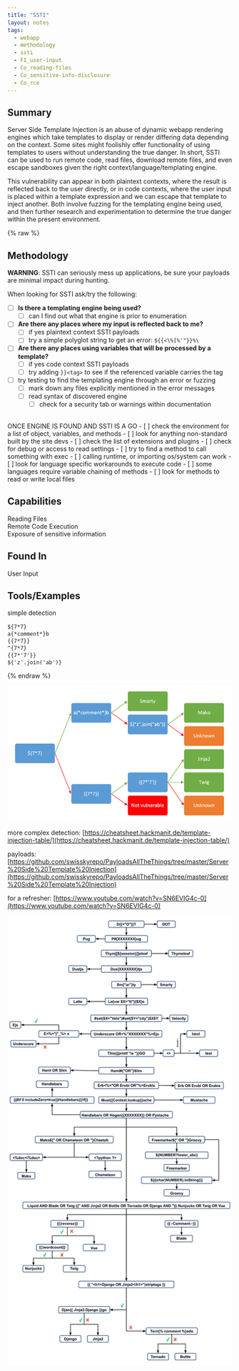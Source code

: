 ```yaml
---
title: "SSTI"
layout: notes
tags:
  - webapp
  - methodology
  - ssti
  - FI_user-input
  - Co_reading-files
  - Co_sensitive-info-disclosure
  - Co_rce
---
```

## Summary

Server Side Template Injection is an abuse of dynamic webapp rendering engines which take templates to display or render differing data depending on the context. Some sites might foolishly offer functionality of using templates to users without understanding the true danger. In short, SSTI can be used to run remote code, read files, download remote files, and even escape sandboxes given the right context/language/templating engine. 

This vulnerability can appear in both plaintext contexts, where the result is reflected back to the user directly, or in code contexts, where the user input is placed within a template expression and we can escape that template to inject another. Both involve fuzzing for the templating engine being used, and then further research and experimentation to determine the true danger within the present environment.

{% raw %}
## Methodology

**WARNING**: SSTI can seriously mess up applications, be sure your payloads are minimal impact during hunting.

When looking for SSTI ask/try the following:
- [ ] **Is there a templating engine being used?**
	- [ ] can I find out what that engine is prior to enumeration
- [ ] **Are there any places where my input is reflected back to me?**
	- [ ] if yes plaintext context SSTI payloads
	- [ ] try a simple polyglot string to get an error: `${{<\%[%'"}}%\`
- [ ] **Are there any places using variables that will be processed by a template?**
	- [ ] if yes code context SSTI payloads
	- [ ] try adding `}}<tag>` to see if the referenced variable carries the tag
- [ ] try testing to find the templating engine through an error or fuzzing
	- [ ] mark down any files explicitly mentioned in the error messages
	- [ ] read syntax of discovered engine
		- [ ] check for a security tab or warnings within documentation

<br>
ONCE ENGINE IS FOUND AND SSTI IS A GO
- [ ] check the environment for a list of object, variables, and methods
	- [ ] look for anything non-standard built by the site devs
- [ ] check the list of extensions and plugins
- [ ] check for debug or access to read settings
- [ ] try to find a method to call something with exec
	- [ ] calling runtime, or importing os/system can work
	- [ ] look for language specific workarounds to execute code
	- [ ] some languages require variable chaining of methods
- [ ] look for methods to read or write local files

## Capabilities

Reading Files  
Remote Code Execution  
Exposure of sensitive information  

## Found In

User Input

## Tools/Examples

simple detection
```
${7*7}
a{*comment*}b
{{7*7}}
^{7*7}
{{7*'7'}}
${'z'.join('ab')}
```
{% endraw %}

![template-decision-tree.png](/img/webapp_notes/template-decision-tree.png)

more complex detection:
[https://cheatsheet.hackmanit.de/template-injection-table/](https://cheatsheet.hackmanit.de/template-injection-table/)

payloads:
[https://github.com/swisskyrepo/PayloadsAllTheThings/tree/master/Server%20Side%20Template%20Injection](https://github.com/swisskyrepo/PayloadsAllTheThings/tree/master/Server%20Side%20Template%20Injection)

for a refresher:
[https://www.youtube.com/watch?v=SN6EVIG4c-0](https://www.youtube.com/watch?v=SN6EVIG4c-0)

![SSTI-complex-tree.png](/img/webapp_notes/SSTI-complex-tree.png)




